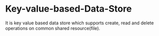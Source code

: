 # Key-value-based-Data-Store
It is key value based data store which supports create, read and delete operations on common shared resource(file).
